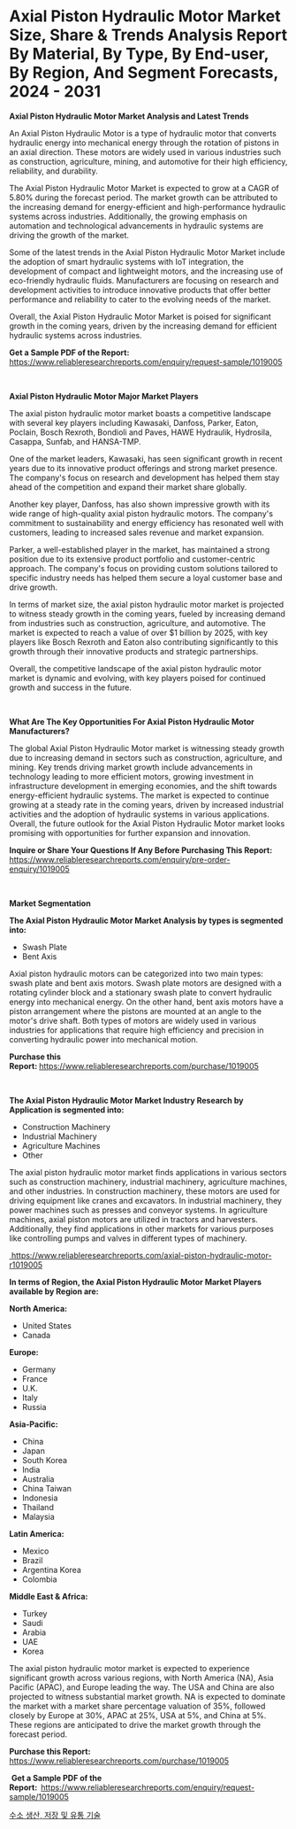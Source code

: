 <p><h1>Axial Piston Hydraulic Motor Market Size, Share & Trends Analysis Report By Material, By Type, By End-user, By Region, And Segment Forecasts, 2024 - 2031</h1></p><p><strong>Axial Piston Hydraulic Motor Market Analysis and Latest Trends</strong></p>
<p><p>An Axial Piston Hydraulic Motor is a type of hydraulic motor that converts hydraulic energy into mechanical energy through the rotation of pistons in an axial direction. These motors are widely used in various industries such as construction, agriculture, mining, and automotive for their high efficiency, reliability, and durability.</p><p>The Axial Piston Hydraulic Motor Market is expected to grow at a CAGR of 5.80% during the forecast period. The market growth can be attributed to the increasing demand for energy-efficient and high-performance hydraulic systems across industries. Additionally, the growing emphasis on automation and technological advancements in hydraulic systems are driving the growth of the market.</p><p>Some of the latest trends in the Axial Piston Hydraulic Motor Market include the adoption of smart hydraulic systems with IoT integration, the development of compact and lightweight motors, and the increasing use of eco-friendly hydraulic fluids. Manufacturers are focusing on research and development activities to introduce innovative products that offer better performance and reliability to cater to the evolving needs of the market.</p><p>Overall, the Axial Piston Hydraulic Motor Market is poised for significant growth in the coming years, driven by the increasing demand for efficient hydraulic systems across industries.</p></p>
<p><strong>Get a Sample PDF of the Report:&nbsp;</strong> <a href="https://www.reliableresearchreports.com/enquiry/request-sample/1019005">https://www.reliableresearchreports.com/enquiry/request-sample/1019005</a></p>
<p>&nbsp;</p>
<p><strong>Axial Piston Hydraulic Motor Major Market Players</strong></p>
<p><p>The axial piston hydraulic motor market boasts a competitive landscape with several key players including Kawasaki, Danfoss, Parker, Eaton, Poclain, Bosch Rexroth, Bondioli and Paves, HAWE Hydraulik, Hydrosila, Casappa, Sunfab, and HANSA-TMP.</p><p>One of the market leaders, Kawasaki, has seen significant growth in recent years due to its innovative product offerings and strong market presence. The company's focus on research and development has helped them stay ahead of the competition and expand their market share globally.</p><p>Another key player, Danfoss, has also shown impressive growth with its wide range of high-quality axial piston hydraulic motors. The company's commitment to sustainability and energy efficiency has resonated well with customers, leading to increased sales revenue and market expansion.</p><p>Parker, a well-established player in the market, has maintained a strong position due to its extensive product portfolio and customer-centric approach. The company's focus on providing custom solutions tailored to specific industry needs has helped them secure a loyal customer base and drive growth.</p><p>In terms of market size, the axial piston hydraulic motor market is projected to witness steady growth in the coming years, fueled by increasing demand from industries such as construction, agriculture, and automotive. The market is expected to reach a value of over $1 billion by 2025, with key players like Bosch Rexroth and Eaton also contributing significantly to this growth through their innovative products and strategic partnerships.</p><p>Overall, the competitive landscape of the axial piston hydraulic motor market is dynamic and evolving, with key players poised for continued growth and success in the future.</p></p>
<p>&nbsp;</p>
<p><strong>What Are The Key Opportunities For Axial Piston Hydraulic Motor Manufacturers?</strong></p>
<p><p>The global Axial Piston Hydraulic Motor market is witnessing steady growth due to increasing demand in sectors such as construction, agriculture, and mining. Key trends driving market growth include advancements in technology leading to more efficient motors, growing investment in infrastructure development in emerging economies, and the shift towards energy-efficient hydraulic systems. The market is expected to continue growing at a steady rate in the coming years, driven by increased industrial activities and the adoption of hydraulic systems in various applications. Overall, the future outlook for the Axial Piston Hydraulic Motor market looks promising with opportunities for further expansion and innovation.</p></p>
<p><strong>Inquire or Share Your Questions If Any Before Purchasing This Report:</strong> <a href="https://www.reliableresearchreports.com/enquiry/pre-order-enquiry/1019005">https://www.reliableresearchreports.com/enquiry/pre-order-enquiry/1019005</a></p>
<p>&nbsp;</p>
<p><strong>Market Segmentation</strong></p>
<p><strong>The Axial Piston Hydraulic Motor Market Analysis by types is segmented into:</strong></p>
<p><ul><li>Swash Plate</li><li>Bent Axis</li></ul></p>
<p><p>Axial piston hydraulic motors can be categorized into two main types: swash plate and bent axis motors. Swash plate motors are designed with a rotating cylinder block and a stationary swash plate to convert hydraulic energy into mechanical energy. On the other hand, bent axis motors have a piston arrangement where the pistons are mounted at an angle to the motor's drive shaft. Both types of motors are widely used in various industries for applications that require high efficiency and precision in converting hydraulic power into mechanical motion.</p></p>
<p><strong>Purchase this Report:&nbsp;</strong><a href="https://www.reliableresearchreports.com/purchase/1019005">https://www.reliableresearchreports.com/purchase/1019005</a></p>
<p>&nbsp;</p>
<p><strong>The Axial Piston Hydraulic Motor Market Industry Research by Application is segmented into:</strong></p>
<p><ul><li>Construction Machinery</li><li>Industrial Machinery</li><li>Agriculture Machines</li><li>Other</li></ul></p>
<p><p>The axial piston hydraulic motor market finds applications in various sectors such as construction machinery, industrial machinery, agriculture machines, and other industries. In construction machinery, these motors are used for driving equipment like cranes and excavators. In industrial machinery, they power machines such as presses and conveyor systems. In agriculture machines, axial piston motors are utilized in tractors and harvesters. Additionally, they find applications in other markets for various purposes like controlling pumps and valves in different types of machinery.</p></p>
<p><a href="https://www.reliableresearchreports.com/axial-piston-hydraulic-motor-r1019005">&nbsp;https://www.reliableresearchreports.com/axial-piston-hydraulic-motor-r1019005</a></p>
<p><strong>In terms of Region, the Axial Piston Hydraulic Motor Market Players available by Region are:</strong></p>
<p>
    <p> <strong> North America: </strong>
        <ul>
            <li>United States</li>
            <li>Canada</li>
        </ul>
        </p> 
    <p> <strong> Europe: </strong>
        <ul>
            <li>Germany</li>
            <li>France</li>
            <li>U.K.</li>
            <li>Italy</li>
            <li>Russia</li>
        </ul>
        </p> 
    <p> <strong> Asia-Pacific: </strong>
        <ul>
            <li>China</li>
            <li>Japan</li>
            <li>South Korea</li>
            <li>India</li>
            <li>Australia</li>
            <li>China Taiwan</li>
            <li>Indonesia</li>
            <li>Thailand</li>
            <li>Malaysia</li>
        </ul>
        </p> 
    <p> <strong> Latin America: </strong>
        <ul>
            <li>Mexico</li>
            <li>Brazil</li>
            <li>Argentina Korea</li>
            <li>Colombia</li>
        </ul>
        </p> 
    <p> <strong> Middle East & Africa: </strong>
        <ul>
            <li>Turkey</li>
            <li>Saudi</li>
            <li>Arabia</li>
            <li>UAE</li>
            <li>Korea</li>
        </ul>
    </p>
    </p>
<p><p>The axial piston hydraulic motor market is expected to experience significant growth across various regions, with North America (NA), Asia Pacific (APAC), and Europe leading the way. The USA and China are also projected to witness substantial market growth. NA is expected to dominate the market with a market share percentage valuation of 35%, followed closely by Europe at 30%, APAC at 25%, USA at 5%, and China at 5%. These regions are anticipated to drive the market growth through the forecast period.</p></p>
<p><strong>Purchase this Report: </strong><a href="https://www.reliableresearchreports.com/purchase/1019005">https://www.reliableresearchreports.com/purchase/1019005</a></p>
<p>&nbsp;<strong>Get a Sample PDF of the Report:&nbsp;&nbsp;</strong><a href="https://www.reliableresearchreports.com/enquiry/request-sample/1019005">https://www.reliableresearchreports.com/enquiry/request-sample/1019005</a></p>
<p><strong></strong></p>
<p><p><a href="https://medium.com/@ralphyjames/%EC%88%98%EC%86%8C-%EC%83%9D%EC%82%B0-%EC%A0%80%EC%9E%A5-%EB%B0%8F-%EC%9C%A0%ED%86%B5-%EA%B8%B0%EC%88%A0-%EC%8B%9C%EC%9E%A5-%EC%A0%84%EB%A7%9D-%EB%B0%8F-2024%EB%85%84%EB%B6%80%ED%84%B0-2031%EB%85%84%EA%B9%8C%EC%A7%80-%EC%98%88%EC%B8%A1-36c359a6e346">수소 생산, 저장 및 유통 기술</a></p></p>